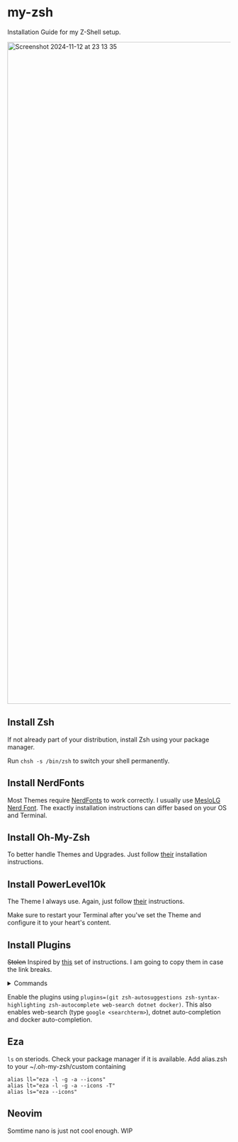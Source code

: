 # my-zsh
Installation Guide for my Z-Shell setup.

<img width="1494" alt="Screenshot 2024-11-12 at 23 13 35" src="https://github.com/user-attachments/assets/fd94c9f5-68f9-4f2d-9f18-5450868166eb">

## Install Zsh

If not already part of your distribution, install Zsh using your package manager.

Run `chsh -s /bin/zsh` to switch your shell permanently.

## Install NerdFonts

Most Themes require [NerdFonts](https://www.nerdfonts.com) to work correctly. I usually use [MesloLG Nerd Font](https://github.com/ryanoasis/nerd-fonts/releases/download/v3.2.1/Meslo.zip). The exactly installation instructions can differ based on your OS and Terminal.

## Install Oh-My-Zsh

To better handle Themes and Upgrades. Just follow [their](https://ohmyz.sh/#install) installation instructions.

## Install PowerLevel10k

The Theme I always use. Again, just follow [their](https://github.com/romkatv/powerlevel10k?tab=readme-ov-file#oh-my-zsh) instructions.

Make sure to restart your Terminal after you've set the Theme and configure it to your heart's content.

## Install Plugins

~~Stolen~~ Inspired by [this](https://gist.github.com/n1snt/454b879b8f0b7995740ae04c5fb5b7df) set of instructions. I am going to copy them in case the link breaks.

<details>
<summary>Commands</summary>

### autosuggesions plugin

```
git clone https://github.com/zsh-users/zsh-autosuggestions.git $ZSH_CUSTOM/plugins/zsh-autosuggestions
```

### zsh-syntax-highlighting plugin
 
```
git clone https://github.com/zsh-users/zsh-syntax-highlighting.git $ZSH_CUSTOM/plugins/zsh-syntax-highlighting
```
	
### zsh-fast-syntax-highlighting plugin
 
```
git clone https://github.com/zdharma-continuum/fast-syntax-highlighting.git ${ZSH_CUSTOM:-$HOME/.oh-my-zsh/custom}/plugins/fast-syntax-highlighting
```
	
### zsh-autocomplete plugin
	
```
git clone --depth 1 -- https://github.com/marlonrichert/zsh-autocomplete.git $ZSH_CUSTOM/plugins/zsh-autocomplete
```
</details>

Enable the plugins using `plugins=(git zsh-autosuggestions zsh-syntax-highlighting zsh-autocomplete web-search dotnet docker)`. This also enables web-search (type `google <searchterm>`), dotnet auto-completion and docker auto-completion.

## Eza

`ls` on steriods. Check your package manager if it is available. Add alias.zsh to your ~/.oh-my-zsh/custom containing

```
alias ll="eza -l -g -a --icons"
alias lt="eza -l -g -a --icons -T"
alias ls="eza --icons"
```

## Neovim

Somtime nano is just not cool enough. WIP
